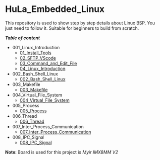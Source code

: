 # HuLa_Embedded_Linux
This repository is used to show step by step details about Linux BSP. You just need to follow it. Suitable for beginners to build from scratch.

***Table of content***
- 001_Linux_Introduction
    + [01_Install_Tools](./001_Linux_Introduction/01_Install_Tools.md)
    + [02_SFTP_VScode](./001_Linux_Introduction/02_SFTP_VScode.md)
    + [03_Command_and_Edit_File](./001_Linux_Introduction/03_Command_and_Edit_File.md)
    + [04_Linux_Introduction](./001_Linux_Introduction/04_Linux_Introduction.md)
- 002_Bash_Shell_Linux
    + [002_Bash_Shell_Linux](./002_Bash_Shell_Linux/002_Bash_Shell_Linux.md)
- 003_Makefile
    + [003_Makefile](./003_Makefile/003_Makefile.md)
- 004_Virtual_File_System
    + [004_Virtual_File_System](./004_Virtual_File_System/004_Virtual_File_System.md)
- 005_Process
    + [005_Process](./005_Process/005_Process.md)
- 006_Thread
    + [006_Thread](./006_Thread/006_Thread.md)
- 007_Inter_Process_Communication
    + [007_Inter_Process_Communication](./007_Inter_Process_Communication/007_Inter_Process_Communication.md)
- 008_IPC_Signal
    + [008_IPC_Signal](./008_IPC_Signal/008_IPC_Signal.md)

**Note**: Board is used for this project is *Myir IMX8MM V2*
